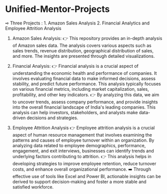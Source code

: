 # Unified-Mentor-Projects
➺ Three Projects : 1. Amazon Sales Analysis 2. Financial Analytics and Employee Attrition Analysis
1. Amazon Sales Analysis: 👉 This repository provides an in-depth analysis of Amazon sales data. The analysis covers various aspects such as sales trends, revenue distribution, geographical distribution of sales, and more. The insights are presented through detailed visualizations.

2. Financial Analysis: 👉 Financial analysis is a crucial aspect of understanding the economic health and performance of companies. It involves evaluating financial data to make informed decisions, assess stability, and predict future performance. This analysis typically focuses on various financial metrics, including market capitalization, sales, profitability, and other key indicators. 👉 By analyzing this data, we aim to uncover trends, assess company performance, and provide insights into the overall financial landscape of India's leading companies. This analysis can help investors, stakeholders, and analysts make data-driven decisions and strategies.

3. Employee Attrition Analysis 👉 Employee attrition analysis is a crucial aspect of human resource management that involves examining the patterns and causes of employee turnover within an organization. By analyzing data related to employee demographics, performance, engagement, and exit interviews, businesses can identify trends and underlying factors contributing to attrition. 👉 This analysis helps in developing strategies to improve employee retention, reduce turnover costs, and enhance overall organizational performance. ➡️ Through effective use of tools like Excel and Power BI, actionable insights can be derived to support decision-making and foster a more stable and satisfied workforce.
